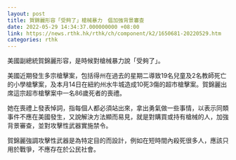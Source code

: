 ```yaml
---
layout: post
title: 賀錦麗形容「受夠了」槍械暴力　倡加強背景審查
date: 2022-05-29 14:34:37.000000000 +08:00
link: https://news.rthk.hk/rthk/ch/component/k2/1650681-20220529.htm
categories: rthk
---
```


美國副總統賀錦麗形容，是時候對槍械暴力說「受夠了」。

美國近期發生多宗槍擊案，包括得州在過去的星期二導致19名兒童及2名教師死亡的小學槍擊案，及本月14日在紐約州水牛城造成10死3傷的超市槍擊案。賀錦麗出席這宗超市槍擊案中一名86歲死者的喪禮。

她在喪禮上發表悼詞，指每個人都必須站出來，拿出勇氣做一些事情，以表示同類事件不應在美國發生，又說解決方法顯而易見，就是對購買或持有槍械的人，加強背景審查，並對攻擊性武器實施禁令。

賀錦麗強調攻擊性武器是為特定目的而設計，例如在短時間內殺死很多人，應該只用於戰爭，不應存在於公民社會。
